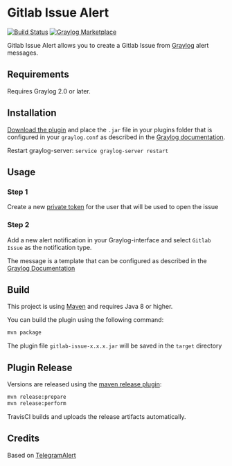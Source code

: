 # Gitlab Issue Alert

[![Build Status](https://travis-ci.org/elijahb/graylog-gitlab-alert.svg?branch=master)](https://travis-ci.org/elijahb/graylog-gitlab-alert)
[![Graylog Marketplace](https://img.shields.io/badge/Graylog-Marketplace-blue.svg)](https://marketplace.graylog.org/addons/ad0ebcaf-1a6f-4226-80b6-cb530875c964)

Gitlab Issue Alert allows you to create a Gitlab Issue from [Graylog](https://www.graylog.org) alert messages.

## Requirements

Requires Graylog 2.0 or later.

## Installation

[Download the plugin](https://github.com/elijahb/graylog-gitlab-alert/releases/latest)
and place the `.jar` file in your plugins folder that is configured in your `graylog.conf`
as described in the [Graylog documentation](http://docs.graylog.org/en/latest/pages/plugins.html#installing-and-loading-plugins).

Restart graylog-server: `service graylog-server restart`

## Usage

### Step 1

Create a new [private token](https://docs.gitlab.com/ee/user/profile/personal_access_tokens.html#creating-a-personal-access-token) for the user that will be used to open the issue

### Step 2

Add a new alert notification in your Graylog-interface and select `Gitlab Issue` as the notification type.

The message is a template that can be configured as described in the [Graylog Documentation](http://docs.graylog.org/en/latest/pages/streams/alerts.html#email-alert-notification)


## Build

This project is using [Maven](https://maven.apache.org) and requires Java 8 or higher.

You can build the plugin using the following command:

```bash
mvn package
```

The plugin file `gitlab-issue-x.x.x.jar` will be saved in the `target` directory

## Plugin Release

Versions are released using the [maven release plugin](https://maven.apache.org/maven-release/maven-release-plugin/):

```bash
mvn release:prepare
mvn release:perform
```

TravisCI builds and uploads the release artifacts automatically.

## Credits

Based on [TelegramAlert](https://github.com/irgendwr/TelegramAlert)

